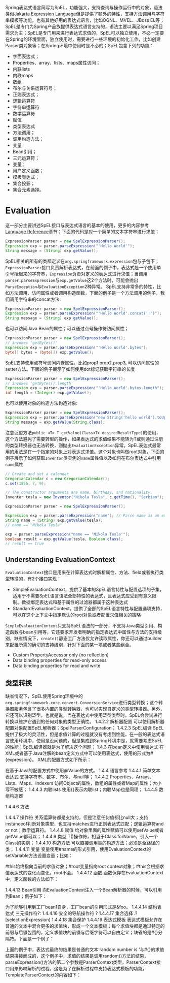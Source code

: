 Spring表达式语言简写为SpEL，功能强大，支持查询与操作运行中的对象，语法类似[Jakarta Expression Language](https://jakarta.ee/specifications/expression-language/)但是提供了额外的特性，支持方法调用与字符串模板等功能。也有其他好用的表达式语言，比如OGNL、MVEL、JBoss EL等；SpEL是专门为Spring产品族提供表达式语言支持的，语法主要以满足Spring项目需求为主；SpEL是专门用来进行表达式求值的，SpEL可以独立使用，不必一定要在Spring的环境里面，独立使用时，需要进行一些环境的初始化工作，比如创建Parser类对象等；在Spring环境中使用时是不必的；SpEL包含下列的功能：
- 字面表达式；
- Properties、array、lists、maps属性访问；
- 内联lists
- 内联maps
- 数组
- 布尔与关系运算符号；
- 正则表达式；
- 逻辑运算符
- 字符串运算符
- 数学运算符
- 赋值
- 类型表达式
- 方法调用；
- 调用构造方法；
- 变量
- Bean引用；
- 三元运算符；
- 变量；
- 用户定义函数；
- 模板表达式；
- 集合投影；
- 集合元素选择。

# Evaluation
这一部分主要讲述SpEL接口与表达式语言的基本的使用，更多的内容参考[Language Reference](https://docs.spring.io/spring-framework/reference/core/expressions/language-ref.html)章节；下面的代码是对一个简单的文本字符串进行求值；
```java
ExpressionParser parser = new SpelExpressionParser();
Expression exp = parser.parseExpression("'Hello World'"); 
String message = (String) exp.getValue();
```
SpEL相关的所有的类都定义在`org.springframework.expression`包与子包下；`ExpressionParser`接口负责解析表达式，在前面的例子中，表达式是一个使用单引号括起来的字符串，`Expression`负责对定义的表达式进行求值；当调用    `parser.parseExpression`与`exp.getValue`这2个方法时，可能会抛出`ParseException`与`EvaluationException`2种异常。
SpEL支持非常多的特性，比如方法调用、访问属性或者调用构造函数，下面的例子是一个方法调用的例子，我们调用字符串的concat方法:
```java
ExpressionParser parser = new SpelExpressionParser();
Expression exp = parser.parseExpression("'Hello World'.concat('!')"); 
String message = (String) exp.getValue();
```
也可以访问Java Bean的属性；可以通过点号操作符访问属性；
```java
ExpressionParser parser = new SpelExpressionParser();
// invokes 'getBytes()'
Expression exp = parser.parseExpression("'Hello World'.bytes"); 
byte[] bytes = (byte[]) exp.getValue();
```
SpEL支持使用点符号访问内嵌属性，比如prop1.prop2.prop3, 可以访问属性的setter方法。下面的例子展示了如何使用dot标记获取字符串的长度
```java
ExpressionParser parser = new SpelExpressionParser();
// invokes 'getBytes().length'
Expression exp = parser.parseExpression("'Hello World'.bytes.length"); 
int length = (Integer) exp.getValue();
```

也可以使用对象的构造方法构造对象:
```java
ExpressionParser parser = new SpelExpressionParser();
Expression exp = parser.parseExpression("new String('hello world').toUpperCase()"); 
String message = exp.getValue(String.class);
```
注意泛型方法`public <T> T getValue(Class<T> desiredResultType)`的使用，这个方法避免了需要转型的操作，如果表达式的求值结果不能转为T或则通过注册的类型转换器也无法转换，则抛出`EvaluationException`异常。SpEL表达式最常用的用法是在一个指定的对象上对表达式求值。这个对象也叫做root对象，下面的例子展示了如何获取`Inventor`类实例的`name`属性值以及如何在布尔表达式中引用`name`属性
```java
// Create and set a calendar
GregorianCalendar c = new GregorianCalendar();
c.set(1856, 7, 9);

// The constructor arguments are name, birthday, and nationality.
Inventor tesla = new Inventor("Nikola Tesla", c.getTime(), "Serbian");

ExpressionParser parser = new SpelExpressionParser();

Expression exp = parser.parseExpression("name"); // Parse name as an expression
String name = (String) exp.getValue(tesla);
// name == "Nikola Tesla"

exp = parser.parseExpression("name == 'Nikola Tesla'");
boolean result = exp.getValue(tesla, Boolean.class);
// result == true
```
## Understanding EvaluationContext
`EvaluationContext`接口是用来在计算表达式时解析属性、方法、field或者执行类型转换的，有2个接口实现：
- SimpleEvaluationContext，提供了基本的SpEL语言特性与配置选项的子集，适用于不需要SpEL语言语法全部特性的表达式，且表达式应受到有意义限制。数据绑定表达式和基于属性的过滤器都属于这种表达式
- StandardEvaluationContext，提供了全部的SpEL语言特性与配置选项支持，可以在这个上下文中指定默认的root对象或者配置求值相关的策略

`SimpleEvaluationContext`只支持SpEL语法的一部分，不支持Java类型引用、构造函数与bean引用等，它还要求开发者明确的指定表达式中属性与方法的支持级别，缺省情况下，`create()`静态工厂方法仅允许读取属性，你还可以通过builder来配置所需的确切的支持级别，针对下面的某一项或者某些组合。
- Custom PropertyAccessor only (no reflection)
- Data binding properties for read-only access
- Data binding properties for read and write
## 类型转换
缺省情况下，SpEL使用Spring环境中的`org.springframework.core.convert.ConversionService`进行类型转换；这个转换器服务包含了很多内置的类型转换器，也可以实现自定义的类型转换器。另外，它还可以识别泛型，也就是说，当在表达式中使用泛型类型时，SpEL会尝试进行转换以维护它遇到的任何对象的类型正确性。
1.4.2.2 解析器配置
可以使用解析器配置对象配置SpEL解析器；SpelParserConfiguration；
1.4.2.3 SpEL编译
SpEL提供了极大的灵活性，但是求值计算的过程就没有考虑到性能，在一般的表达式语言使用环境中，使用是没问题的，但是集成到Spring环境中是，就需要考虑SpEL的性能；SpEL编译器就是为了解决这个问题；
1.4.3 在bean定义中使用表达式
在XML或者基于Java注解的bean定义方式中可以使用表达式，使用的形式为#{expression}。
XML的配置方式如下所示：


在基于Java的配置方式中使用@Value的方式。
1.4.4 语言参考
1.4.4.1 简单文本表达式
支持字符串、数字、布尔、与null等；
1.4.4.2 Properties、Arrays、Lists、Maps、Indexers
访问Object的属性，数组的属性或者Map的属性；大小写不敏感；
1.4.4.3 内联lists
使用{}表示内联list；内联Map也是同理；
1.4.4.5 数组构造器

1.4.4.6 方法

1.4.4.7 操作符
关系运算符都是支持的，但是注意任何值都比null大；支持instanceof判断对象类型，也支持matches进行正则表达式匹配；逻辑运算符and or not；数学运算符。
1.4.4.8 赋值
给对象里面的属性赋值可以使用setValue或者getValue都可以；
1.4.4.9 类型
T()操作符，相当于Class.forName，引入一个Class的实例；
1.4.4.10 构造方法
可以直接调用类的构造方法；必须是全路径的类；
1.4.4.11 变量
变量使用#name的形式引用，使用EvaluationContext的setVariable方法设置变量；比如：

#this始终指向当前的求值对象；#root变量指向root context对象；#this会根据求值表达式的变化而变化，root不会。
1.4.4.12 函数
函数保存在EvaluationContext中，定义函数的方法如下：

1.4.4.13 Bean引用
向EvaluationContext注入一个Bean解析器的时候，可以引用到Bean；例子如下：

为了能够引用到工厂bean1自身，工厂bean的引用形式是&foo。
1.4.4.14 结构表达式
三元操作符?:
1.4.4.16 安全的导航操作符
?
1.4.4.17 集合选择
.?[selectionExpression]
1.4.4.18 集合保护
1.4.4.19 表达式模板
表达式模板允许在普通的文本中混合更多的求值块，形成一个文本模板；每个求值块都是通过特定的前缀与后缀包围的，定义求值块的前缀与后缀字符可以自由定义；缺省的是#{}分隔符。下面是一个例子：

上面的例子中，表达式最终的结果是普通的文本’random number is ’与#{}的求值结果拼接而成的，这个例子中，求值的结果是调用random()方法的结果，parseExpression()方法的第二个参数是ParserContext类型，ParserContext接口用来影响解析的过程，这是为了在解析过程中支持表达式模板的功能，TemplateParserContext的内容如下：
